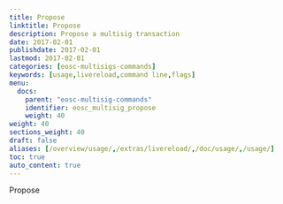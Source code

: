 ```yaml
---
title: Propose
linktitle: Propose
description: Propose a multisig transaction
date: 2017-02-01
publishdate: 2017-02-01
lastmod: 2017-02-01
categories: [eosc-multisigs-commands]
keywords: [usage,livereload,command line,flags]
menu:
  docs:
    parent: "eosc-multisig-commands"
    identifier: eosc_multisig_propose
    weight: 40
weight: 40
sections_weight: 40
draft: false
aliases: [/overview/usage/,/extras/livereload/,/doc/usage/,/usage/]
toc: true
auto_content: true
---
```


Propose
